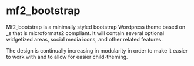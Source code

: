 mf2_bootstrap
================

Mf2_bootstrap is a minimally styled bootstrap Wordpress theme based on _s 
that is microformats2 compliant. It will contain  several optional widgetized 
areas, social media icons, and other related features.

The design is continually increasing in modularity in order to make it easier
to work with and to allow for easier child-theming.
